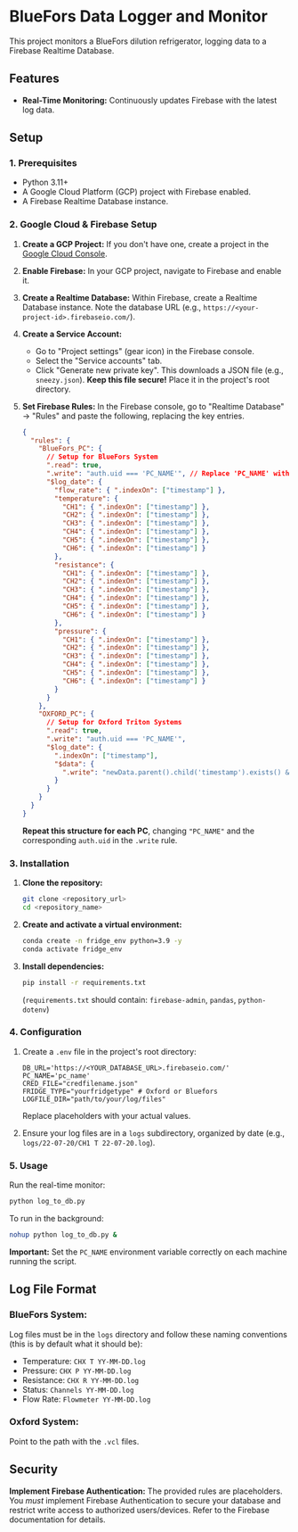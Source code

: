 # BlueFors Data Logger and Monitor

This project monitors a BlueFors dilution refrigerator, logging data to a Firebase Realtime Database.

## Features

- **Real-Time Monitoring:** Continuously updates Firebase with the latest log data.

## Setup

### 1. Prerequisites

- Python 3.11+
- A Google Cloud Platform (GCP) project with Firebase enabled.
- A Firebase Realtime Database instance.

### 2. Google Cloud & Firebase Setup

1.  **Create a GCP Project:** If you don't have one, create a project in the [Google Cloud Console](https://console.cloud.google.com/).
2.  **Enable Firebase:** In your GCP project, navigate to Firebase and enable it.
3.  **Create a Realtime Database:** Within Firebase, create a Realtime Database instance. Note the database URL (e.g., `https://<your-project-id>.firebaseio.com/`).
4.  **Create a Service Account:**
    - Go to "Project settings" (gear icon) in the Firebase console.
    - Select the "Service accounts" tab.
    - Click "Generate new private key". This downloads a JSON file (e.g., `sneezy.json`). **Keep this file secure!** Place it in the project's root directory.
5.  **Set Firebase Rules:** In the Firebase console, go to "Realtime Database" -> "Rules" and paste the following, replacing the key entries.

    ```json
    {
      "rules": {
        "BlueFors_PC": {
          // Setup for BlueFors System
          ".read": true,
          ".write": "auth.uid === 'PC_NAME'", // Replace 'PC_NAME' with the actual UID
          "$log_date": {
            "flow_rate": { ".indexOn": ["timestamp"] },
            "temperature": {
              "CH1": { ".indexOn": ["timestamp"] },
              "CH2": { ".indexOn": ["timestamp"] },
              "CH3": { ".indexOn": ["timestamp"] },
              "CH4": { ".indexOn": ["timestamp"] },
              "CH5": { ".indexOn": ["timestamp"] },
              "CH6": { ".indexOn": ["timestamp"] }
            },
            "resistance": {
              "CH1": { ".indexOn": ["timestamp"] },
              "CH2": { ".indexOn": ["timestamp"] },
              "CH3": { ".indexOn": ["timestamp"] },
              "CH4": { ".indexOn": ["timestamp"] },
              "CH5": { ".indexOn": ["timestamp"] },
              "CH6": { ".indexOn": ["timestamp"] }
            },
            "pressure": {
              "CH1": { ".indexOn": ["timestamp"] },
              "CH2": { ".indexOn": ["timestamp"] },
              "CH3": { ".indexOn": ["timestamp"] },
              "CH4": { ".indexOn": ["timestamp"] },
              "CH5": { ".indexOn": ["timestamp"] },
              "CH6": { ".indexOn": ["timestamp"] }
            }
          }
        },
        "OXFORD_PC": {
          // Setup for Oxford Triton Systems
          ".read": true,
          ".write": "auth.uid === 'PC_NAME'",
          "$log_date": {
            ".indexOn": ["timestamp"],
            "$data": {
              ".write": "newData.parent().child('timestamp').exists() && newData.val() != 0"
            }
          }
        }
      }
    }
    ```

    **Repeat this structure for each PC**, changing `"PC_NAME"` and the corresponding `auth.uid` in the `.write` rule.

### 3. Installation

1.  **Clone the repository:**

    ```bash
    git clone <repository_url>
    cd <repository_name>
    ```

2.  **Create and activate a virtual environment:**

    ```bash
    conda create -n fridge_env python=3.9 -y
    conda activate fridge_env
    ```

3.  **Install dependencies:**

    ```bash
    pip install -r requirements.txt
    ```

    (`requirements.txt` should contain: `firebase-admin`, `pandas`, `python-dotenv`)

### 4. Configuration

1.  Create a `.env` file in the project's root directory:

    ```
    DB_URL='https://<YOUR_DATABASE_URL>.firebaseio.com/'
    PC_NAME='pc_name'
    CRED_FILE="credfilename.json"
    FRIDGE_TYPE="yourfridgetype" # Oxford or Bluefors
    LOGFILE_DIR="path/to/your/log/files"
    ```

    Replace placeholders with your actual values.

2.  Ensure your log files are in a `logs` subdirectory, organized by date (e.g., `logs/22-07-20/CH1 T 22-07-20.log`).

### 5. Usage

Run the real-time monitor:

```bash
python log_to_db.py
```

To run in the background:

```bash
nohup python log_to_db.py &
```

**Important:** Set the `PC_NAME` environment variable correctly on each machine running the script.

## Log File Format

### BlueFors System:

Log files must be in the `logs` directory and follow these naming conventions (this is by default what it should be):

- Temperature: `CHX T YY-MM-DD.log`
- Pressure: `CHX P YY-MM-DD.log`
- Resistance: `CHX R YY-MM-DD.log`
- Status: `Channels YY-MM-DD.log`
- Flow Rate: `Flowmeter YY-MM-DD.log`

### Oxford System:

Point to the path with the `.vcl` files.

## Security

**Implement Firebase Authentication:** The provided rules are placeholders. You _must_ implement Firebase Authentication to secure your database and restrict write access to authorized users/devices. Refer to the Firebase documentation for details.
